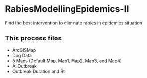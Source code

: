 # RabiesModellingEpidemics-II
Find the best intervention to eliminate rabies in epidemics situation

## This process files
- ArcGISMap
- Dog Data
- 5 Maps (Default Map, Map1, Map2, Map3, and Map4)
- AllOutbreak
- Outbreak Duration and Rt 
